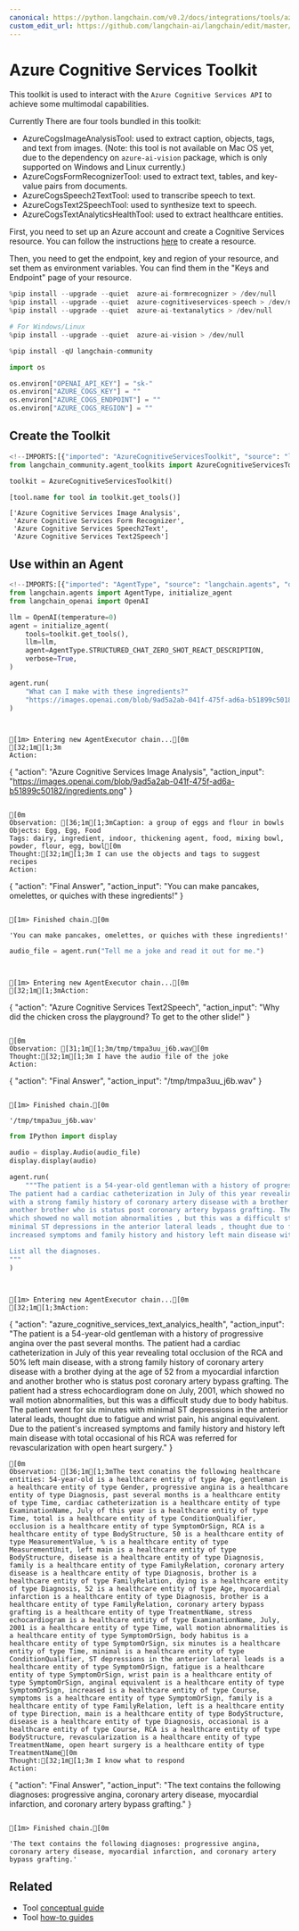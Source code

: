 ```yaml
---
canonical: https://python.langchain.com/v0.2/docs/integrations/tools/azure_cognitive_services/
custom_edit_url: https://github.com/langchain-ai/langchain/edit/master/docs/docs/integrations/tools/azure_cognitive_services.ipynb
---
```


# Azure Cognitive Services Toolkit

This toolkit is used to interact with the `Azure Cognitive Services API` to achieve some multimodal capabilities.

Currently There are four tools bundled in this toolkit:
- AzureCogsImageAnalysisTool: used to extract caption, objects, tags, and text from images. (Note: this tool is not available on Mac OS yet, due to the dependency on `azure-ai-vision` package, which is only supported on Windows and Linux currently.)
- AzureCogsFormRecognizerTool: used to extract text, tables, and key-value pairs from documents.
- AzureCogsSpeech2TextTool: used to transcribe speech to text.
- AzureCogsText2SpeechTool: used to synthesize text to speech.
- AzureCogsTextAnalyticsHealthTool: used to extract healthcare entities.

First, you need to set up an Azure account and create a Cognitive Services resource. You can follow the instructions [here](https://docs.microsoft.com/en-us/azure/cognitive-services/cognitive-services-apis-create-account?tabs=multiservice%2Cwindows) to create a resource. 

Then, you need to get the endpoint, key and region of your resource, and set them as environment variables. You can find them in the "Keys and Endpoint" page of your resource.


```python
%pip install --upgrade --quiet  azure-ai-formrecognizer > /dev/null
%pip install --upgrade --quiet  azure-cognitiveservices-speech > /dev/null
%pip install --upgrade --quiet  azure-ai-textanalytics > /dev/null

# For Windows/Linux
%pip install --upgrade --quiet  azure-ai-vision > /dev/null
```


```python
%pip install -qU langchain-community
```


```python
import os

os.environ["OPENAI_API_KEY"] = "sk-"
os.environ["AZURE_COGS_KEY"] = ""
os.environ["AZURE_COGS_ENDPOINT"] = ""
os.environ["AZURE_COGS_REGION"] = ""
```

## Create the Toolkit


```python
<!--IMPORTS:[{"imported": "AzureCognitiveServicesToolkit", "source": "langchain_community.agent_toolkits", "docs": "https://api.python.langchain.com/en/latest/agent_toolkits/langchain_community.agent_toolkits.azure_cognitive_services.AzureCognitiveServicesToolkit.html", "title": "Azure Cognitive Services Toolkit"}]-->
from langchain_community.agent_toolkits import AzureCognitiveServicesToolkit

toolkit = AzureCognitiveServicesToolkit()
```


```python
[tool.name for tool in toolkit.get_tools()]
```



```output
['Azure Cognitive Services Image Analysis',
 'Azure Cognitive Services Form Recognizer',
 'Azure Cognitive Services Speech2Text',
 'Azure Cognitive Services Text2Speech']
```


## Use within an Agent


```python
<!--IMPORTS:[{"imported": "AgentType", "source": "langchain.agents", "docs": "https://api.python.langchain.com/en/latest/agents/langchain.agents.agent_types.AgentType.html", "title": "Azure Cognitive Services Toolkit"}, {"imported": "initialize_agent", "source": "langchain.agents", "docs": "https://api.python.langchain.com/en/latest/agents/langchain.agents.initialize.initialize_agent.html", "title": "Azure Cognitive Services Toolkit"}, {"imported": "OpenAI", "source": "langchain_openai", "docs": "https://api.python.langchain.com/en/latest/llms/langchain_openai.llms.base.OpenAI.html", "title": "Azure Cognitive Services Toolkit"}]-->
from langchain.agents import AgentType, initialize_agent
from langchain_openai import OpenAI
```


```python
llm = OpenAI(temperature=0)
agent = initialize_agent(
    tools=toolkit.get_tools(),
    llm=llm,
    agent=AgentType.STRUCTURED_CHAT_ZERO_SHOT_REACT_DESCRIPTION,
    verbose=True,
)
```


```python
agent.run(
    "What can I make with these ingredients?"
    "https://images.openai.com/blob/9ad5a2ab-041f-475f-ad6a-b51899c50182/ingredients.png"
)
```
```output


[1m> Entering new AgentExecutor chain...[0m
[32;1m[1;3m
Action:
```
{
  "action": "Azure Cognitive Services Image Analysis",
  "action_input": "https://images.openai.com/blob/9ad5a2ab-041f-475f-ad6a-b51899c50182/ingredients.png"
}
```

[0m
Observation: [36;1m[1;3mCaption: a group of eggs and flour in bowls
Objects: Egg, Egg, Food
Tags: dairy, ingredient, indoor, thickening agent, food, mixing bowl, powder, flour, egg, bowl[0m
Thought:[32;1m[1;3m I can use the objects and tags to suggest recipes
Action:
```
{
  "action": "Final Answer",
  "action_input": "You can make pancakes, omelettes, or quiches with these ingredients!"
}
```[0m

[1m> Finished chain.[0m
```


```output
'You can make pancakes, omelettes, or quiches with these ingredients!'
```



```python
audio_file = agent.run("Tell me a joke and read it out for me.")
```
```output


[1m> Entering new AgentExecutor chain...[0m
[32;1m[1;3mAction:
```
{
  "action": "Azure Cognitive Services Text2Speech",
  "action_input": "Why did the chicken cross the playground? To get to the other slide!"
}
```

[0m
Observation: [31;1m[1;3m/tmp/tmpa3uu_j6b.wav[0m
Thought:[32;1m[1;3m I have the audio file of the joke
Action:
```
{
  "action": "Final Answer",
  "action_input": "/tmp/tmpa3uu_j6b.wav"
}
```[0m

[1m> Finished chain.[0m
```


```output
'/tmp/tmpa3uu_j6b.wav'
```



```python
from IPython import display

audio = display.Audio(audio_file)
display.display(audio)
```


```python
agent.run(
    """The patient is a 54-year-old gentleman with a history of progressive angina over the past several months.
The patient had a cardiac catheterization in July of this year revealing total occlusion of the RCA and 50% left main disease ,
with a strong family history of coronary artery disease with a brother dying at the age of 52 from a myocardial infarction and
another brother who is status post coronary artery bypass grafting. The patient had a stress echocardiogram done on July , 2001 ,
which showed no wall motion abnormalities , but this was a difficult study due to body habitus. The patient went for six minutes with
minimal ST depressions in the anterior lateral leads , thought due to fatigue and wrist pain , his anginal equivalent. Due to the patient's
increased symptoms and family history and history left main disease with total occasional of his RCA was referred for revascularization with open heart surgery.

List all the diagnoses.
"""
)
```
```output


[1m> Entering new AgentExecutor chain...[0m
[32;1m[1;3mAction:
```
{
  "action": "azure_cognitive_services_text_analyics_health",
  "action_input": "The patient is a 54-year-old gentleman with a history of progressive angina over the past several months. The patient had a cardiac catheterization in July of this year revealing total occlusion of the RCA and 50% left main disease, with a strong family history of coronary artery disease with a brother dying at the age of 52 from a myocardial infarction and another brother who is status post coronary artery bypass grafting. The patient had a stress echocardiogram done on July, 2001, which showed no wall motion abnormalities, but this was a difficult study due to body habitus. The patient went for six minutes with minimal ST depressions in the anterior lateral leads, thought due to fatigue and wrist pain, his anginal equivalent. Due to the patient's increased symptoms and family history and history left main disease with total occasional of his RCA was referred for revascularization with open heart surgery."
}
```
[0m
Observation: [36;1m[1;3mThe text conatins the following healthcare entities: 54-year-old is a healthcare entity of type Age, gentleman is a healthcare entity of type Gender, progressive angina is a healthcare entity of type Diagnosis, past several months is a healthcare entity of type Time, cardiac catheterization is a healthcare entity of type ExaminationName, July of this year is a healthcare entity of type Time, total is a healthcare entity of type ConditionQualifier, occlusion is a healthcare entity of type SymptomOrSign, RCA is a healthcare entity of type BodyStructure, 50 is a healthcare entity of type MeasurementValue, % is a healthcare entity of type MeasurementUnit, left main is a healthcare entity of type BodyStructure, disease is a healthcare entity of type Diagnosis, family is a healthcare entity of type FamilyRelation, coronary artery disease is a healthcare entity of type Diagnosis, brother is a healthcare entity of type FamilyRelation, dying is a healthcare entity of type Diagnosis, 52 is a healthcare entity of type Age, myocardial infarction is a healthcare entity of type Diagnosis, brother is a healthcare entity of type FamilyRelation, coronary artery bypass grafting is a healthcare entity of type TreatmentName, stress echocardiogram is a healthcare entity of type ExaminationName, July, 2001 is a healthcare entity of type Time, wall motion abnormalities is a healthcare entity of type SymptomOrSign, body habitus is a healthcare entity of type SymptomOrSign, six minutes is a healthcare entity of type Time, minimal is a healthcare entity of type ConditionQualifier, ST depressions in the anterior lateral leads is a healthcare entity of type SymptomOrSign, fatigue is a healthcare entity of type SymptomOrSign, wrist pain is a healthcare entity of type SymptomOrSign, anginal equivalent is a healthcare entity of type SymptomOrSign, increased is a healthcare entity of type Course, symptoms is a healthcare entity of type SymptomOrSign, family is a healthcare entity of type FamilyRelation, left is a healthcare entity of type Direction, main is a healthcare entity of type BodyStructure, disease is a healthcare entity of type Diagnosis, occasional is a healthcare entity of type Course, RCA is a healthcare entity of type BodyStructure, revascularization is a healthcare entity of type TreatmentName, open heart surgery is a healthcare entity of type TreatmentName[0m
Thought:[32;1m[1;3m I know what to respond
Action:
```
{
  "action": "Final Answer",
  "action_input": "The text contains the following diagnoses: progressive angina, coronary artery disease, myocardial infarction, and coronary artery bypass grafting."
}
```[0m

[1m> Finished chain.[0m
```


```output
'The text contains the following diagnoses: progressive angina, coronary artery disease, myocardial infarction, and coronary artery bypass grafting.'
```



## Related

- Tool [conceptual guide](/docs/concepts/#tools)
- Tool [how-to guides](/docs/how_to/#tools)